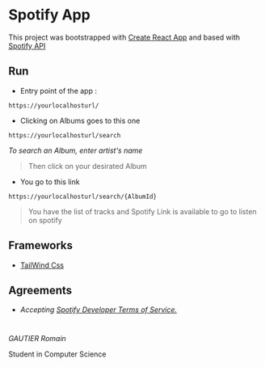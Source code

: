 # Spotify App

This project was bootstrapped with [Create React App](https://github.com/facebook/create-react-app) and based with [Spotify API](https://developer.spotify.com/documentation/web-api/)

## Run 

* Entry point of the app : 
```
https://yourlocalhosturl/
```
* Clicking on Albums goes to this one
```
https://yourlocalhosturl/search
```
_To search an Album, enter artist's name_

>Then click on your desirated Album
* You go to this link
```
https://yourlocalhosturl/search/{AlbumId}
```
>You have the list of tracks and Spotify Link is available to go to listen on spotify

## Frameworks

* [TailWind Css](https://tailwindcss.com/)


## Agreements
* _Accepting [Spotify Developer Terms of Service.](https://developer.spotify.com/terms/)_

# 

_GAUTIER Romain_ <br>

Student in Computer Science
